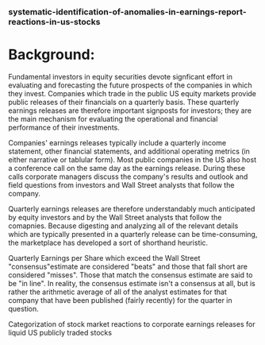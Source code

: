 ### systematic-identification-of-anomalies-in-earnings-report-reactions-in-us-stocks

# Background:
Fundamental investors in equity securities devote signficant effort in evaluating and forecasting the future
prospects of the companies in which they invest. Companies which trade in the public US equity markets provide
public releases of their financials on a quarterly basis. These quarterly earnings releases are therefore 
important signposts for investors; they are the main mechanism for evaluating the operational and financial
performance of their investments. 

Companies' earnings releases typically include a quarterly income statement, other financial statements,
and additional operating metrics (in either narrative or tablular form). Most public companies in the US also host a conference call on the same day as the earnings release. During these calls corporate managers discuss the company's results and outlook and field questions from investors and Wall Street analysts that follow the company.

Quarterly earnings releases are therefore understandably much anticipated by equity investors and by the 
Wall Street analysts that follow the comapnies. Because digesting and analyzing all of the relevant details
which are typically presented in a quarterly release can be time-consuming, the marketplace has developed a 
sort of shorthand heuristic. 

Quarterly Earnings per Share which exceed the Wall Street "consensus"estimate are considered "beats" and those
that fall short are considered "misses". Those that match the consensus estimate are said to be "in line". 
In reality, the consensus estimate isn't a consensus at all, but is rather the arithmetic average of all of
the analyst estimates for that company that have been published (fairly recently) for the quarter in question.










Categorization of stock market reactions to corporate earnings releases for liquid US publicly traded stocks
